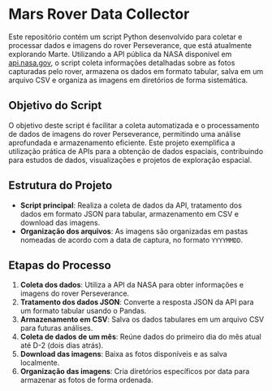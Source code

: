 # Mars Rover Data Collector

Este repositório contém um script Python desenvolvido para coletar e processar dados e imagens do rover Perseverance, que está atualmente explorando Marte. Utilizando a API pública da NASA disponível em [api.nasa.gov](https://api.nasa.gov/), o script coleta informações detalhadas sobre as fotos capturadas pelo rover, armazena os dados em formato tabular, salva em um arquivo CSV e organiza as imagens em diretórios de forma sistemática.

## Objetivo do Script

O objetivo deste script é facilitar a coleta automatizada e o processamento de dados de imagens do rover Perseverance, permitindo uma análise aprofundada e armazenamento eficiente. Este projeto exemplifica a utilização prática de APIs para a obtenção de dados espaciais, contribuindo para estudos de dados, visualizações e projetos de exploração espacial.

## Estrutura do Projeto

- **Script principal**: Realiza a coleta de dados da API, tratamento dos dados em formato JSON para tabular, armazenamento em CSV e download das imagens.
- **Organização dos arquivos**: As imagens são organizadas em pastas nomeadas de acordo com a data de captura, no formato `YYYYMMDD`.

## Etapas do Processo

1. **Coleta dos dados**: Utiliza a API da NASA para obter informações e imagens do rover Perseverance.
2. **Tratamento dos dados JSON**: Converte a resposta JSON da API para um formato tabular usando o Pandas.
3. **Armazenamento em CSV**: Salva os dados tabulares em um arquivo CSV para futuras análises.
4. **Coleta de dados de um mês**: Reúne dados do primeiro dia do mês atual até D-2 (dois dias atrás).
5. **Download das imagens**: Baixa as fotos disponíveis e as salva localmente.
6. **Organização das imagens**: Cria diretórios específicos por data para armazenar as fotos de forma ordenada.
